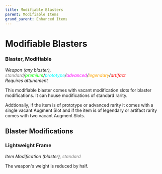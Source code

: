 ```yaml
---
title: Modifiable Blasters
parent: Modifiable Items
grand_parent: Enhanced Items
---
```


# Modifiable Blasters

### Blaster, Modifiable
*Weapon (any blaster), <font style="color:gray">standard</font>/<font style="color:lime">premium</font>/<font style="color:cyan">prototype</font>/<font style="color:fuchsia">advanced</font>/<font style="color:orange">legendary</font>/<font style="color:red">artifact</font>*
<br> *Requires attunement*

This modifiable blaster comes with vacant modification slots for blaster modifications. It can house modifications of standard rarity.

Addtionally, if the item is of prototype or advanced rarity it comes with a single vacant Augment Slot and if the item is of legendary or artifact rarity comes with two vacant Augment Slots.

## Blaster Modifications

### Lightweight Frame
*Item Modification (blaster), <font style="color:gray">standard</font>*

The weapon's weight is reduced by half.